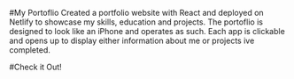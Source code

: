 #My Portoflio
Created a portfolio website with React and deployed on Netlify to showcase my skills, education and projects. The portoflio is designed to look like an iPhone and operates as such. Each app is clickable and opens up to display either information about me or projects ive completed.

#Check it Out!

